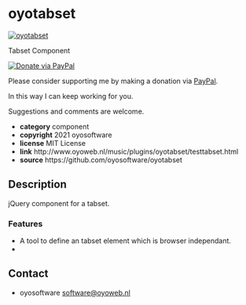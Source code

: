 # oyotabset
<a href="http://oyoweb.nl/music/plugins/oyotabset/testtabset.html" target="_blank">
  <img src="http://oyoweb.nl/music/plugins/oyotabset/oyotabset.jpg" alt="oyotabset">
</a>
<p>Tabset Component</p>
<a href="https://www.paypal.com/cgi-bin/webscr?cmd=_donations&amp;currency_code=EUR&amp;business=code@oyosoftware.nl&amp;item_name=donation%20for%20oyotabset" rel="nofollow">
  <img src="https://www.paypalobjects.com/en_US/i/btn/btn_donate_LG.gif" alt="Donate via PayPal" style="max-width: 100%;vertical-align: top">
</a>
<div>
<p style="max-width: 100%;vertical-align: middle">Please consider supporting me by making a donation via <a href="https://www.paypal.com/cgi-bin/webscr?cmd=_donations&amp;currency_code=EUR&amp;business=code@oyosoftware.nl&amp;item_name=donation%20for%20oyotabset" rel="nofollow">PayPal</a>.</p>
<p>In this way I can keep working for you.</p>
<p>Suggestions and comments are welcome.</p>
</div>
<ul>
  <li><strong>category</strong> component</li>
  <li><strong>copyright</strong> 2021 oyosoftware </li>
  <li><strong>license</strong> MIT License</li>
  <li><strong>link</strong> http://www.oyoweb.nl/music/plugins/oyotabset/testtabset.html</li>
  <li><strong>source</strong> https://github.com/oyosoftware/oyotabset</li>
</ul>
<h2>Description</h2>
<p>jQuery component for a tabset.</p>
<h3>Features</h3>
<ul>
  <li>A tool to define an tabset element which is browser independant.</li>
  <li></li>  
</ul>
<h2>Contact</h2>
<ul>
<li>oyosoftware <a href="mailto:software@oyoweb.nl">software@oyoweb.nl</a></li>
</ul>

